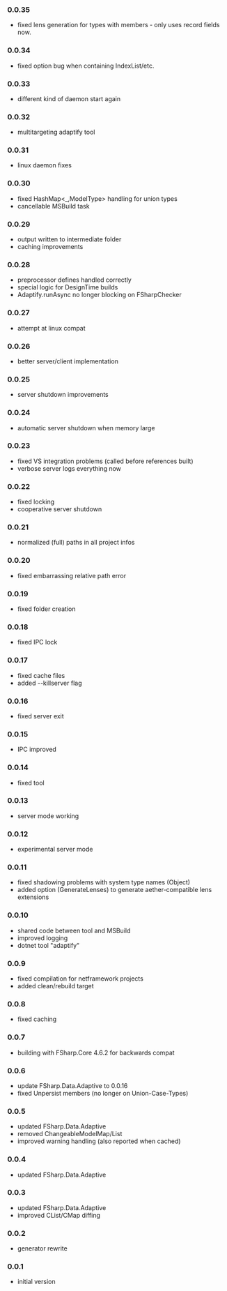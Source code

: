 ### 0.0.35
* fixed lens generation for types with members - only uses record fields now.

### 0.0.34
* fixed option bug when containing IndexList/etc.

### 0.0.33
* different kind of daemon start again

### 0.0.32
* multitargeting adaptify tool

### 0.0.31
* linux daemon fixes

### 0.0.30
* fixed HashMap<_,ModelType> handling for union types
* cancellable MSBuild task

### 0.0.29
* output written to intermediate folder
* caching improvements

### 0.0.28
* preprocessor defines handled correctly
* special logic for DesignTime builds
* Adaptify.runAsync no longer blocking on FSharpChecker

### 0.0.27
* attempt at linux compat 

### 0.0.26
* better server/client implementation

### 0.0.25
* server shutdown improvements

### 0.0.24
* automatic server shutdown when memory large

### 0.0.23
* fixed VS integration problems (called before references built)
* verbose server logs everything now

### 0.0.22
* fixed locking 
* cooperative server shutdown

### 0.0.21
* normalized (full) paths in all project infos

### 0.0.20
* fixed embarrassing relative path error

### 0.0.19
* fixed folder creation

### 0.0.18
* fixed IPC lock

### 0.0.17
* fixed cache files
* added --killserver flag

### 0.0.16
* fixed server exit

### 0.0.15
* IPC improved

### 0.0.14
* fixed tool

### 0.0.13
* server mode working

### 0.0.12
* experimental server mode

### 0.0.11
* fixed shadowing problems with system type names (Object)
* added option (GenerateLenses) to generate aether-compatible lens extensions

### 0.0.10
* shared code between tool and MSBuild
* improved logging
* dotnet tool "adaptify"

### 0.0.9
* fixed compilation for netframework projects
* added clean/rebuild target

### 0.0.8
* fixed caching

### 0.0.7
* building with FSharp.Core 4.6.2 for backwards compat

### 0.0.6
* update FSharp.Data.Adaptive to 0.0.16
* fixed Unpersist members (no longer on Union-Case-Types)

### 0.0.5
* updated FSharp.Data.Adaptive
* removed ChangeableModelMap/List
* improved warning handling (also reported when cached)

### 0.0.4
* updated FSharp.Data.Adaptive

### 0.0.3
* updated FSharp.Data.Adaptive
* improved CList/CMap diffing

### 0.0.2
* generator rewrite

### 0.0.1
* initial version
